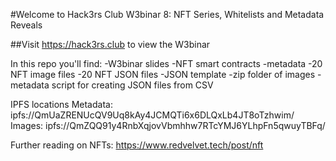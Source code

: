 #Welcome to Hack3rs Club W3binar 8: NFT Series, Whitelists and Metadata Reveals

##Visit https://hack3rs.club to view the W3binar

In this repo you'll find:
-W3binar slides
-NFT smart contracts
-metadata
    -20 NFT image files
    -20 NFT JSON files
    -JSON template
    -zip folder of images
    -metadata script for creating JSON files from CSV


IPFS locations
Metadata:
    ipfs://QmUaZRENUcQV9Uq8kAy4JCMQTi6x6DLQxLb4JT8oTzhwim/
Images:
    ipfs://QmZQQ91y4RnbXqjovVbmhhw7RTcYMJ6YLhpFn5qwuyTBFq/

Further reading on NFTs: https://www.redvelvet.tech/post/nft

